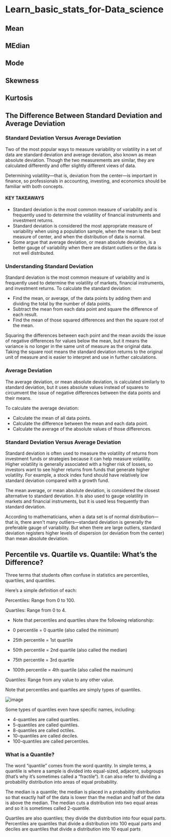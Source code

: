# Learn_basic_stats_for-Data_science

## Mean
## MEdian
## Mode
## Skewness
## Kurtosis

## The Difference Between Standard Deviation and Average Deviation

### Standard Deviation Versus Average Deviation
Two of the most popular ways to measure variability or volatility in a set of data are standard deviation and average deviation, also known as mean absolute deviation. Though the two measurements are similar, they are calculated differently and offer slightly different views of data.

Determining volatility—that is, deviation from the center—is important in finance, so professionals in accounting, investing, and economics should be familiar with both concepts.

#### KEY TAKEAWAYS
+ Standard deviation is the most common measure of variability and is frequently used to determine the volatility of financial instruments and investment returns.
+ Standard deviation is considered the most appropriate measure of variability when using a population sample, when the mean is the best measure of center, and when the distribution of data is normal.
+ Some argue that average deviation, or mean absolute deviation, is a better gauge of variability when there are distant outliers or the data is not well distributed.

### Understanding Standard Deviation
Standard deviation is the most common measure of variability and is frequently used to determine the volatility of markets, financial instruments, and investment returns. To calculate the standard deviation:

+ Find the mean, or average, of the data points by adding them and dividing the total by the number of data points.
+ Subtract the mean from each data point and square the difference of each result.
+ Find the mean of those squared differences and then the square root of the mean.

Squaring the differences between each point and the mean avoids the issue of negative differences for values below the mean, but it means the variance is no longer in the same unit of measure as the original data. Taking the square root means the standard deviation returns to the original unit of measure and is easier to interpret and use in further calculations.

### Average Deviation
The average deviation, or mean absolute deviation, is calculated similarly to standard deviation, but it uses absolute values instead of squares to circumvent the issue of negative differences between the data points and their means.

To calculate the average deviation:

+ Calculate the mean of all data points.
+ Calculate the difference between the mean and each data point.
+ Calculate the average of the absolute values of those differences.

### Standard Deviation Versus Average Deviation
Standard deviation is often used to measure the volatility of returns from investment funds or strategies because it can help measure volatility. Higher volatility is generally associated with a higher risk of losses, so investors want to see higher returns from funds that generate higher volatility. For example, a stock index fund should have relatively low standard deviation compared with a growth fund.

The mean average, or mean absolute deviation, is considered the closest alternative to standard deviation. It is also used to gauge volatility in markets and financial instruments, but it is used less frequently than standard deviation.

According to mathematicians, when a data set is of normal distribution—that is, there aren't many outliers—standard deviation is generally the preferable gauge of variability. But when there are large outliers, standard deviation registers higher levels of dispersion (or deviation from the center) than mean absolute deviation.

## Percentile vs. Quartile vs. Quantile: What’s the Difference?

Three terms that students often confuse in statistics are percentiles, quartiles, and quantiles.

Here’s a simple definition of each:

Percentiles: Range from 0 to 100.

Quartiles: Range from 0 to 4.

+ Note that percentiles and quartiles share the following relationship:

+ 0 percentile = 0 quartile (also called the minimum)
+ 25th percentile = 1st quartile
+ 50th percentile = 2nd quartile (also called the median)
+ 75th percentile = 3rd quartile
+ 100th percentile = 4th quartile (also called the maximum)

Quantiles: Range from any value to any other value.

Note that percentiles and quartiles are simply types of quantiles.

![image](https://user-images.githubusercontent.com/99672298/190623416-d0621d79-121d-4ff2-8a98-083a2ec825ae.png)

Some types of quantiles even have specific names, including:

+ 4-quantiles are called quartiles.
+ 5-quantiles are called quintiles.
+ 8-quantiles are called octiles.
+ 10-quantiles are called deciles.
+ 100-quantiles are called percentiles.

### What is a Quantile?
The word “quantile” comes from the word quantity. In simple terms, a quantile is where a sample is divided into equal-sized, adjacent, subgroups (that’s why it’s sometimes called a “fractile“). It can also refer to dividing a probability distribution into areas of equal probability.

The median is a quantile; the median is placed in a probability distribution so that exactly half of the data is lower than the median and half of the data is above the median. The median cuts a distribution into two equal areas and so it is sometimes called 2-quantile.

Quartiles are also quantiles; they divide the distribution into four equal parts. Percentiles are quantiles that divide a distribution into 100 equal parts and deciles are quantiles that divide a distribution into 10 equal parts
